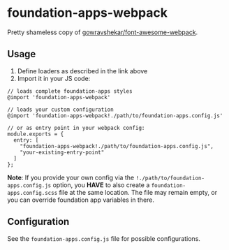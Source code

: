 # foundation-apps-webpack

Pretty shameless copy of [gowravshekar/font-awesome-webpack](https://github.com/gowravshekar/font-awesome-webpack).



## Usage

1. Define loaders as described in the link above
2. Import it in your JS code:

```
// loads complete foundation-apps styles
@import 'foundation-apps-webpack'

// loads your custom configuration
@import 'foundation-apps-webpack!./path/to/foundation-apps.config.js'

// or as entry point in your webpack config:
module.exports = {
  entry: [
    "foundation-apps-webpack!./path/to/foundation-apps.config.js",
    "your-existing-entry-point"
  ]
};
```

**Note**: If you provide your own config via the `!./path/to/foundation-apps.config.js` option, you **HAVE** to also create a 
`foundation-apps.config.scss` file at the same location. The file may remain empty, or you can override foundation app variables in there.

## Configuration

See the `foundation-apps.config.js` file for possible configurations.
